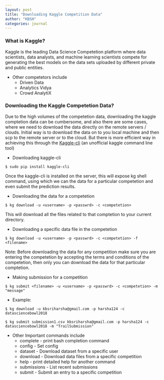 ```yaml
---
layout: post
title: "Downloading Kaggle Competition Data"
author: "KBSH"
categories: journal
---
```


### What is Kaggle?
Kaggle is the leading Data Science Competetion platform where data scientists, data analysts, and machine learning scientists compete for generating the best models on the data sets uploaded by different private and public entities. 
* Other competetors include
    * Driven Data
    * Analytics Vidya
    * Crowd AnalytiX

### Downloading the Kaggle Competetion Data?
Due to the high volumes of the competetion data, downloading the kaggle comptetion data can be cumbersome, and also there are some cases, where we need to download the data directly on the remote servers / clouds. Initial way is to download the data on to you local machine and then scp to the remote server or to the cloud. But there is more efficient way in achieving this through the [Kaggle-cli](https://github.com/floydwch/kaggle-cli) (an unofficial kaggle command line tool)

* Downloading kaggle-cli

```
$ sudo pip install kaggle-cli
```
Once the kaggle-cli is installed on the server, this will expose kg shell command, using which we can the data for a particular competetion and even submit the prediction results. 

* Downloading the data for a competetion

```
$ kg download -u <username> -p <passwrd> -c <competetion>
```

This will download all the files related to that comptetion to your current directory. 

* Downloading a specific data file in the competetion

```
$ kg download -u <username> -p <passwrd> -c <competetion> -f <filename>
```
        
Note: Before downloading the data for any competition make sure you are entering the competetion by accepting the terms and conditions of the competetion, then only you can download the data for that particular comptetion. 

* Making submission for a competition

```
$ kg submit <filename> -u <username> -p <passwrd> -c <competetion> -m "message"
```
* Example: 

```
$ kg download -u kbsriharsha@gmail.com -p harsha124 -c datasciencebowl2018 
```
```
$ kg submit submission1.csv kbsriharsha@gmail.com -p harsha124 -c datasciencebowl2018 -m "TrailSubmission"
```
* Other Important commands include
    * complete - print bash completion command
    * config   - Set config
    * dataset  - Download dataset from a specific user
    * download - Download data files from a specific competition
    * help     - print detailed help for another command
    * submissions - List recent submissions
    * submit   - Submit an entry to a specific competition

